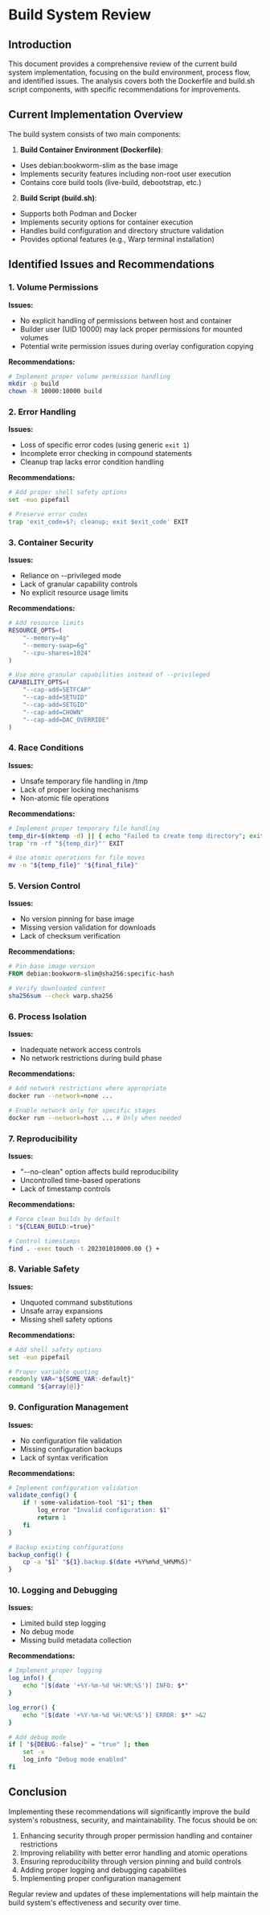 # Build System Review

## Introduction
This document provides a comprehensive review of the current build system implementation, focusing on the build environment, process flow, and identified issues. The analysis covers both the Dockerfile and build.sh script components, with specific recommendations for improvements.

## Current Implementation Overview
The build system consists of two main components:

1. **Build Container Environment (Dockerfile)**:
- Uses debian:bookworm-slim as the base image
- Implements security features including non-root user execution
- Contains core build tools (live-build, debootstrap, etc.)

2. **Build Script (build.sh)**:
- Supports both Podman and Docker
- Implements security options for container execution
- Handles build configuration and directory structure validation
- Provides optional features (e.g., Warp terminal installation)

## Identified Issues and Recommendations

### 1. Volume Permissions
**Issues:**
- No explicit handling of permissions between host and container
- Builder user (UID 10000) may lack proper permissions for mounted volumes
- Potential write permission issues during overlay configuration copying

**Recommendations:**
```bash
# Implement proper volume permission handling
mkdir -p build
chown -R 10000:10000 build
```

### 2. Error Handling
**Issues:**
- Loss of specific error codes (using generic `exit 1`)
- Incomplete error checking in compound statements
- Cleanup trap lacks error condition handling

**Recommendations:**
```bash
# Add proper shell safety options
set -euo pipefail

# Preserve error codes
trap 'exit_code=$?; cleanup; exit $exit_code' EXIT
```

### 3. Container Security
**Issues:**
- Reliance on --privileged mode
- Lack of granular capability controls
- No explicit resource usage limits

**Recommendations:**
```bash
# Add resource limits
RESOURCE_OPTS=(
    "--memory=4g"
    "--memory-swap=6g"
    "--cpu-shares=1024"
)

# Use more granular capabilities instead of --privileged
CAPABILITY_OPTS=(
    "--cap-add=SETFCAP"
    "--cap-add=SETUID"
    "--cap-add=SETGID"
    "--cap-add=CHOWN"
    "--cap-add=DAC_OVERRIDE"
)
```

### 4. Race Conditions
**Issues:**
- Unsafe temporary file handling in /tmp
- Lack of proper locking mechanisms
- Non-atomic file operations

**Recommendations:**
```bash
# Implement proper temporary file handling
temp_dir=$(mktemp -d) || { echo "Failed to create temp directory"; exit 1; }
trap 'rm -rf "${temp_dir}"' EXIT

# Use atomic operations for file moves
mv -n "${temp_file}" "${final_file}"
```

### 5. Version Control
**Issues:**
- No version pinning for base image
- Missing version validation for downloads
- Lack of checksum verification

**Recommendations:**
```dockerfile
# Pin base image version
FROM debian:bookworm-slim@sha256:specific-hash
```

```bash
# Verify downloaded content
sha256sum --check warp.sha256
```

### 6. Process Isolation
**Issues:**
- Inadequate network access controls
- No network restrictions during build phase

**Recommendations:**
```bash
# Add network restrictions where appropriate
docker run --network=none ...

# Enable network only for specific stages
docker run --network=host ... # Only when needed
```

### 7. Reproducibility
**Issues:**
- "--no-clean" option affects build reproducibility
- Uncontrolled time-based operations
- Lack of timestamp controls

**Recommendations:**
```bash
# Force clean builds by default
: "${CLEAN_BUILD:=true}"

# Control timestamps
find . -exec touch -t 202301010000.00 {} +
```

### 8. Variable Safety
**Issues:**
- Unquoted command substitutions
- Unsafe array expansions
- Missing shell safety options

**Recommendations:**
```bash
# Add shell safety options
set -euo pipefail

# Proper variable quoting
readonly VAR="${SOME_VAR:-default}"
command "${array[@]}"
```

### 9. Configuration Management
**Issues:**
- No configuration file validation
- Missing configuration backups
- Lack of syntax verification

**Recommendations:**
```bash
# Implement configuration validation
validate_config() {
    if ! some-validation-tool "$1"; then
        log_error "Invalid configuration: $1"
        return 1
    fi
}

# Backup existing configurations
backup_config() {
    cp -a "$1" "${1}.backup.$(date +%Y%m%d_%H%M%S)"
}
```

### 10. Logging and Debugging
**Issues:**
- Limited build step logging
- No debug mode
- Missing build metadata collection

**Recommendations:**
```bash
# Implement proper logging
log_info() {
    echo "[$(date '+%Y-%m-%d %H:%M:%S')] INFO: $*"
}

log_error() {
    echo "[$(date '+%Y-%m-%d %H:%M:%S')] ERROR: $*" >&2
}

# Add debug mode
if [ "${DEBUG:-false}" = "true" ]; then
    set -x
    log_info "Debug mode enabled"
fi
```

## Conclusion
Implementing these recommendations will significantly improve the build system's robustness, security, and maintainability. The focus should be on:

1. Enhancing security through proper permission handling and container restrictions
2. Improving reliability with better error handling and atomic operations
3. Ensuring reproducibility through version pinning and build controls
4. Adding proper logging and debugging capabilities
5. Implementing proper configuration management

Regular review and updates of these implementations will help maintain the build system's effectiveness and security over time.

